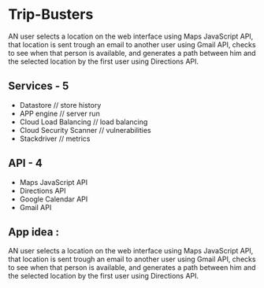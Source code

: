 # Trip-Busters
AN user selects a location on the web interface using Maps JavaScript API, that location is sent trough an email to another user using Gmail API, checks to see when that person is available, and generates a path between him and the selected location by the first user using Directions API.

## Services - 5
- Datastore                 // store history
- APP engine                // server run
- Cloud Load Balancing      // load balancing
- Cloud Security Scanner    // vulnerabilities
- Stackdriver               // metrics

## API - 4
- Maps JavaScript API
- Directions API
- Google Calendar API
- Gmail API

## App idea : 
AN user selects a location on the web interface using Maps JavaScript API, that location is sent trough an email to another user using Gmail API, checks to see when that person is available, and generates a path between him and the selected location by the first user using Directions API.